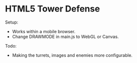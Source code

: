 # HTML5 Tower Defense

Setup:
- Works within a mobile browser.
- Change DRAWMODE in main.js to WebGL or Canvas.

Todo:
- Making the turrets, images and enemies more configurable.